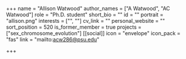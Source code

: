 +++
name = "Allison Watwood"
author_names = ["A Watwood", "AC Watwood"]
role = "Ph.D. student"
short_bio = ""
id = ""
portrait = "allison.png"
interests = ["", ""]
cv_link = ""
personal_website = ""
sort_position = 520
is_former_member = true
projects = ["sex_chromosome_evolution"]
[[social]]
    icon = "envelope"
    icon_pack = "fas"
    link = "mailto:acw286@psu.edu"


+++

